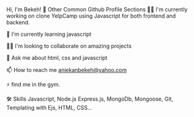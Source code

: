 Hi, I'm Bekeh! 👋
Other Common Github Profile Sections
👩‍💻 I'm currently working on clone YelpCamp using Javascript for both frontend and backend.

🧠 I'm currently learning javascript

👯‍♀️ I'm looking to collaborate on amazing projects

💬 Ask me about html, css and javascript

📫 How to reach me aniekanbekeh@yahoo.com

⚡️ find me in the gym.


🛠 Skills
Javascript, Node.js Express.js, MongoDb, Mongoose, Git, Templating with Ejs,  HTML, CSS...
